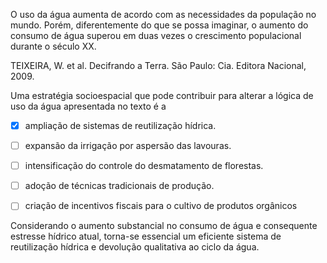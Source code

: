 

O uso da água aumenta de acordo com as necessidades da população no mundo. Porém, diferentemente do que se possa imaginar, o aumento do consumo de água superou em duas vezes o crescimento populacional durante o século XX.

TEIXEIRA, W. et al. Decifrando a Terra. São Paulo: Cia. Editora Nacional, 2009.

Uma estratégia socioespacial que pode contribuir para alterar a lógica de uso da água apresentada no texto é a



- [x] ampliação de sistemas de reutilização hídrica.
- [ ] expansão da irrigação por aspersão das lavouras.
- [ ] intensificação do controle do desmatamento de florestas.
- [ ] adoção de técnicas tradicionais de produção.
- [ ] criação de incentivos fiscais para o cultivo de produtos orgânicos


Considerando o aumento substancial no consumo de água e consequente estresse hídrico atual, torna-se essencial um eficiente sistema de reutilização hídrica e devolução qualitativa ao ciclo da água.

        